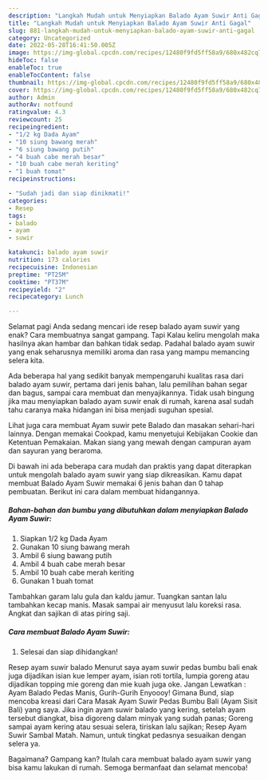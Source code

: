 ```yaml
---
description: "Langkah Mudah untuk Menyiapkan Balado Ayam Suwir Anti Gagal"
title: "Langkah Mudah untuk Menyiapkan Balado Ayam Suwir Anti Gagal"
slug: 881-langkah-mudah-untuk-menyiapkan-balado-ayam-suwir-anti-gagal
category: Uncategorized
date: 2022-05-28T16:41:50.005Z
image: https://img-global.cpcdn.com/recipes/12480f9fd5ff58a9/680x482cq70/balado-ayam-suwir-foto-resep-utama.jpg
hideToc: false
enableToc: true
enableTocContent: false
thumbnail: https://img-global.cpcdn.com/recipes/12480f9fd5ff58a9/680x482cq70/balado-ayam-suwir-foto-resep-utama.jpg
cover: https://img-global.cpcdn.com/recipes/12480f9fd5ff58a9/680x482cq70/balado-ayam-suwir-foto-resep-utama.jpg
author: Admin
authorAv: notfound
ratingvalue: 4.3
reviewcount: 25
recipeingredient:
- "1/2 kg Dada Ayam"
- "10 siung bawang merah"
- "6 siung bawang putih"
- "4 buah cabe merah besar"
- "10 buah cabe merah keriting"
- "1 buah tomat"
recipeinstructions:

- "Sudah jadi dan siap dinikmati!"
categories:
- Resep
tags:
- balado
- ayam
- suwir

katakunci: balado ayam suwir 
nutrition: 173 calories
recipecuisine: Indonesian
preptime: "PT25M"
cooktime: "PT37M"
recipeyield: "2"
recipecategory: Lunch

---
```



Selamat pagi Anda sedang mencari ide resep balado ayam suwir yang enak? Cara membuatnya sangat gampang. Tapi Kalau keliru mengolah maka hasilnya akan hambar dan bahkan tidak sedap. Padahal balado ayam suwir yang enak seharusnya memiliki aroma dan rasa yang mampu memancing selera kita.


Ada beberapa hal yang sedikit banyak mempengaruhi kualitas rasa dari balado ayam suwir, pertama dari jenis bahan, lalu pemilihan bahan segar dan bagus, sampai cara membuat dan menyajikannya. Tidak usah bingung jika mau menyiapkan balado ayam suwir enak di rumah, karena asal sudah tahu caranya maka hidangan ini bisa menjadi suguhan spesial.

Lihat juga cara membuat Ayam suwir pete Balado dan masakan sehari-hari lainnya. Dengan memakai Cookpad, kamu menyetujui Kebijakan Cookie dan Ketentuan Pemakaian. Makan siang yang mewah dengan campuran ayam dan sayuran yang beraroma.


Di bawah ini ada beberapa cara mudah dan praktis yang dapat diterapkan untuk mengolah balado ayam suwir yang siap dikreasikan. Kamu dapat membuat Balado Ayam Suwir memakai 6 jenis bahan dan 0 tahap pembuatan. Berikut ini cara dalam membuat hidangannya.

<!--inarticleads1-->

##### Bahan-bahan dan bumbu yang dibutuhkan dalam menyiapkan Balado Ayam Suwir:

1. Siapkan 1/2 kg Dada Ayam
1. Gunakan 10 siung bawang merah
1. Ambil 6 siung bawang putih
1. Ambil 4 buah cabe merah besar
1. Ambil 10 buah cabe merah keriting
1. Gunakan 1 buah tomat


Tambahkan garam lalu gula dan kaldu jamur. Tuangkan santan lalu tambahkan kecap manis. Masak sampai air menyusut lalu koreksi rasa. Angkat dan sajikan di atas piring saji. 

<!--inarticleads2-->

##### Cara membuat Balado Ayam Suwir:


1. Selesai dan siap dihidangkan!

Resep ayam suwir balado Menurut saya ayam suwir pedas bumbu bali enak juga dijadikan isian kue lemper ayam, isian roti tortila, lumpia goreng atau dijadikan topping mie goreng dan mie kuah juga oke. Jangan Lewatkan : Ayam Balado Pedas Manis, Gurih-Gurih Enyoooy! Gimana Bund, siap mencoba kreasi dari Cara Masak Ayam Suwir Pedas Bumbu Bali (Ayam Sisit Bali) yang saya. Jika ingin ayam suwir balado yang kering, setelah ayam tersebut diangkat, bisa digoreng dalam minyak yang sudah panas; Goreng sampai ayam kering atau sesuai selera, tiriskan lalu sajikan; Resep Ayam Suwir Sambal Matah. Namun, untuk tingkat pedasnya sesuaikan dengan selera ya. 

Bagaimana? Gampang kan? Itulah cara membuat balado ayam suwir yang bisa kamu lakukan di rumah. Semoga bermanfaat dan selamat mencoba!
